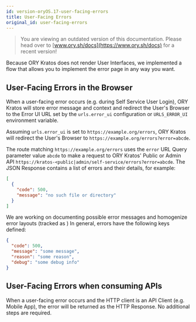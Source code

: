 ```yaml
---
id: version-oryOS.17-user-facing-errors
title: User-Facing Errors
original_id: user-facing-errors
---
```


> You are viewing an outdated version of this documentation. Please head over
> to [www.ory.sh/docs](https://www.ory.sh/docs) for a recent version!

Because ORY Kratos does not render User Interfaces, we implemented a flow that
allows you to implement the error page in any way you want.

## User-Facing Errors in the Browser

When a user-facing error occurs (e.g. during Self Service User Login), ORY
Kratos will store error message and context and redirect the User's Browser to
the Error UI URL set by the `urls.error_ui` configuration or `URLS_ERROR_UI`
environment variable.

Assuming `urls.error_ui` is set to `https://example.org/errors`, ORY Kratos will
redirect the User's Browser to `https://example.org/errors?error=abcde`.

The route matching `https://example.org/errors` uses the `error` URL Query
parameter value `abcde` to make a request to ORY Kratos' Public or Admin API
`https://kratos-<public|admin/self-service/errors?error=abcde`. The JSON
Response contains a list of errors and their details, for example:

```json
[
  {
    "code": 500,
    "message": "no such file or directory"
  }
]
```

We are working on documenting possible error messages and homogenize error
layouts (tracked as ) In general, errors have the following keys defined:

```json
{
  "code": 500,
  "message": "some message",
  "reason": "some reason",
  "debug": "some debug info"
}
```

## User-Facing Errors when consuming APIs

When a user-facing error occurs and the HTTP client is an API Client (e.g.
Mobile App), the error will be returned as the HTTP Response. No additional
steps are required.
